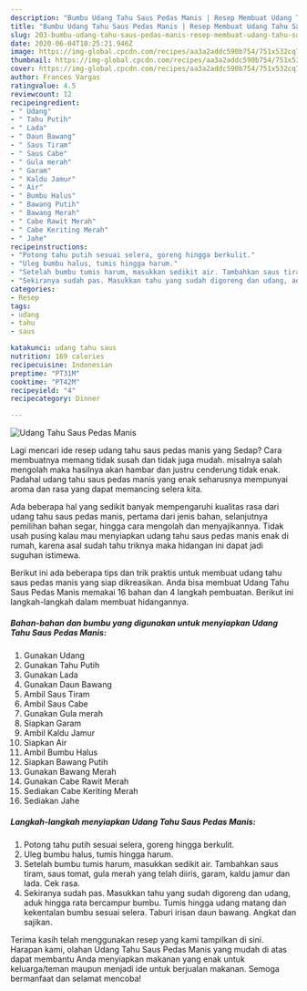 ```yaml
---
description: "Bumbu Udang Tahu Saus Pedas Manis | Resep Membuat Udang Tahu Saus Pedas Manis Yang Sedap"
title: "Bumbu Udang Tahu Saus Pedas Manis | Resep Membuat Udang Tahu Saus Pedas Manis Yang Sedap"
slug: 203-bumbu-udang-tahu-saus-pedas-manis-resep-membuat-udang-tahu-saus-pedas-manis-yang-sedap
date: 2020-06-04T10:25:21.946Z
image: https://img-global.cpcdn.com/recipes/aa3a2addc590b754/751x532cq70/udang-tahu-saus-pedas-manis-foto-resep-utama.jpg
thumbnail: https://img-global.cpcdn.com/recipes/aa3a2addc590b754/751x532cq70/udang-tahu-saus-pedas-manis-foto-resep-utama.jpg
cover: https://img-global.cpcdn.com/recipes/aa3a2addc590b754/751x532cq70/udang-tahu-saus-pedas-manis-foto-resep-utama.jpg
author: Frances Vargas
ratingvalue: 4.5
reviewcount: 12
recipeingredient:
- " Udang"
- " Tahu Putih"
- " Lada"
- " Daun Bawang"
- " Saus Tiram"
- " Saus Cabe"
- " Gula merah"
- " Garam"
- " Kaldu Jamur"
- " Air"
- " Bumbu Halus"
- " Bawang Putih"
- " Bawang Merah"
- " Cabe Rawit Merah"
- " Cabe Keriting Merah"
- " Jahe"
recipeinstructions:
- "Potong tahu putih sesuai selera, goreng hingga berkulit."
- "Uleg bumbu halus, tumis hingga harum."
- "Setelah bumbu tumis harum, masukkan sedikit air. Tambahkan saus tiram, saus tomat, gula merah yang telah diiris, garam, kaldu jamur dan lada. Cek rasa."
- "Sekiranya sudah pas. Masukkan tahu yang sudah digoreng dan udang, aduk hingga rata bercampur bumbu. Tumis hingga udang matang dan kekentalan bumbu sesuai selera. Taburi irisan daun bawang. Angkat dan sajikan."
categories:
- Resep
tags:
- udang
- tahu
- saus

katakunci: udang tahu saus 
nutrition: 169 calories
recipecuisine: Indonesian
preptime: "PT31M"
cooktime: "PT42M"
recipeyield: "4"
recipecategory: Dinner

---
```



![Udang Tahu Saus Pedas Manis](https://img-global.cpcdn.com/recipes/aa3a2addc590b754/751x532cq70/udang-tahu-saus-pedas-manis-foto-resep-utama.jpg)

Lagi mencari ide resep udang tahu saus pedas manis yang Sedap? Cara membuatnya memang tidak susah dan tidak juga mudah. misalnya salah mengolah maka hasilnya akan hambar dan justru cenderung tidak enak. Padahal udang tahu saus pedas manis yang enak seharusnya mempunyai aroma dan rasa yang dapat memancing selera kita.

Ada beberapa hal yang sedikit banyak mempengaruhi kualitas rasa dari udang tahu saus pedas manis, pertama dari jenis bahan, selanjutnya pemilihan bahan segar, hingga cara mengolah dan menyajikannya. Tidak usah pusing kalau mau menyiapkan udang tahu saus pedas manis enak di rumah, karena asal sudah tahu triknya maka hidangan ini dapat jadi suguhan istimewa.




Berikut ini ada beberapa tips dan trik praktis untuk membuat udang tahu saus pedas manis yang siap dikreasikan. Anda bisa membuat Udang Tahu Saus Pedas Manis memakai 16 bahan dan 4 langkah pembuatan. Berikut ini langkah-langkah dalam membuat hidangannya.

<!--inarticleads1-->

##### Bahan-bahan dan bumbu yang digunakan untuk menyiapkan Udang Tahu Saus Pedas Manis:

1. Gunakan  Udang
1. Gunakan  Tahu Putih
1. Gunakan  Lada
1. Gunakan  Daun Bawang
1. Ambil  Saus Tiram
1. Ambil  Saus Cabe
1. Gunakan  Gula merah
1. Siapkan  Garam
1. Ambil  Kaldu Jamur
1. Siapkan  Air
1. Ambil  Bumbu Halus
1. Siapkan  Bawang Putih
1. Gunakan  Bawang Merah
1. Gunakan  Cabe Rawit Merah
1. Sediakan  Cabe Keriting Merah
1. Sediakan  Jahe




<!--inarticleads2-->

##### Langkah-langkah menyiapkan Udang Tahu Saus Pedas Manis:

1. Potong tahu putih sesuai selera, goreng hingga berkulit.
1. Uleg bumbu halus, tumis hingga harum.
1. Setelah bumbu tumis harum, masukkan sedikit air. Tambahkan saus tiram, saus tomat, gula merah yang telah diiris, garam, kaldu jamur dan lada. Cek rasa.
1. Sekiranya sudah pas. Masukkan tahu yang sudah digoreng dan udang, aduk hingga rata bercampur bumbu. Tumis hingga udang matang dan kekentalan bumbu sesuai selera. Taburi irisan daun bawang. Angkat dan sajikan.




Terima kasih telah menggunakan resep yang kami tampilkan di sini. Harapan kami, olahan Udang Tahu Saus Pedas Manis yang mudah di atas dapat membantu Anda menyiapkan makanan yang enak untuk keluarga/teman maupun menjadi ide untuk berjualan makanan. Semoga bermanfaat dan selamat mencoba!
